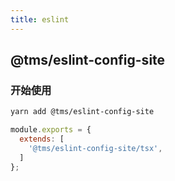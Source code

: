 ```yaml
---
title: eslint
---
```


## @tms/eslint-config-site

### 开始使用

```bash
yarn add @tms/eslint-config-site
```

```js
module.exports = {
  extends: [
    '@tms/eslint-config-site/tsx',
  ]
};

```
